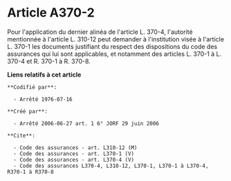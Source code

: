 # Article A370-2

Pour l'application du dernier alinéa de l'article L. 370-4, l'autorité mentionnée à l'article L. 310-12 peut demander à
l'institution visée à l'article L. 370-1 les documents justifiant du respect des dispositions du code des assurances qui lui
sont applicables, et notamment des articles L. 370-1 à L. 370-4 et R. 370-1 à R. 370-8.

**Liens relatifs à cet article**

	**Codifié par**:

	  - Arrêté 1976-07-16

	**Créé par**:

	  - Arrêté 2006-06-27 art. 1 6° JORF 29 juin 2006

	**Cite**:

	  - Code des assurances - art. L310-12 (M)
	  - Code des assurances - art. L370-1 (V)
	  - Code des assurances - art. L370-4 (V)
	  - Code des assurances L370-4, L310-12, L370-1, L370-1 à L370-4, R370-1 à R370-8
